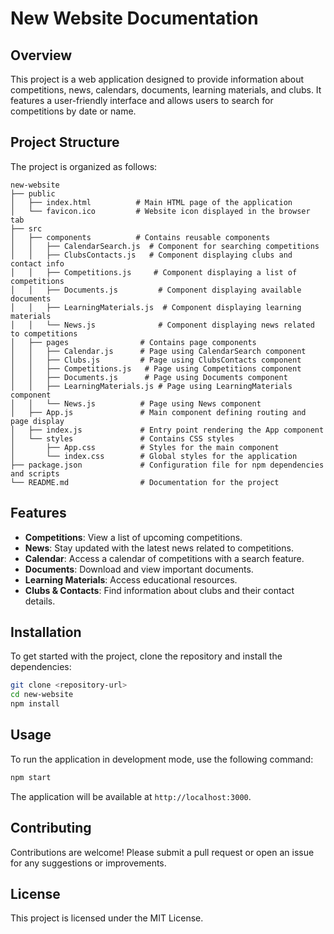 # New Website Documentation

## Overview
This project is a web application designed to provide information about competitions, news, calendars, documents, learning materials, and clubs. It features a user-friendly interface and allows users to search for competitions by date or name.

## Project Structure
The project is organized as follows:

```
new-website
├── public
│   ├── index.html          # Main HTML page of the application
│   └── favicon.ico         # Website icon displayed in the browser tab
├── src
│   ├── components          # Contains reusable components
│   │   ├── CalendarSearch.js  # Component for searching competitions
│   │   ├── ClubsContacts.js   # Component displaying clubs and contact info
│   │   ├── Competitions.js     # Component displaying a list of competitions
│   │   ├── Documents.js         # Component displaying available documents
│   │   ├── LearningMaterials.js  # Component displaying learning materials
│   │   └── News.js              # Component displaying news related to competitions
│   ├── pages                # Contains page components
│   │   ├── Calendar.js      # Page using CalendarSearch component
│   │   ├── Clubs.js         # Page using ClubsContacts component
│   │   ├── Competitions.js   # Page using Competitions component
│   │   ├── Documents.js      # Page using Documents component
│   │   ├── LearningMaterials.js # Page using LearningMaterials component
│   │   └── News.js          # Page using News component
│   ├── App.js               # Main component defining routing and page display
│   ├── index.js             # Entry point rendering the App component
│   └── styles               # Contains CSS styles
│       ├── App.css          # Styles for the main component
│       └── index.css        # Global styles for the application
├── package.json             # Configuration file for npm dependencies and scripts
└── README.md                # Documentation for the project
```

## Features
- **Competitions**: View a list of upcoming competitions.
- **News**: Stay updated with the latest news related to competitions.
- **Calendar**: Access a calendar of competitions with a search feature.
- **Documents**: Download and view important documents.
- **Learning Materials**: Access educational resources.
- **Clubs & Contacts**: Find information about clubs and their contact details.

## Installation
To get started with the project, clone the repository and install the dependencies:

```bash
git clone <repository-url>
cd new-website
npm install
```

## Usage
To run the application in development mode, use the following command:

```bash
npm start
```

The application will be available at `http://localhost:3000`.

## Contributing
Contributions are welcome! Please submit a pull request or open an issue for any suggestions or improvements.

## License
This project is licensed under the MIT License.